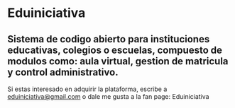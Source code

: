 # Eduiniciativa
Sistema de codigo abierto para instituciones educativas, colegios o escuelas, compuesto de modulos como: aula virtual, gestion de matricula y control administrativo.
----
Si estas interesado en adquirir la plataforma,
escribe a eduiniciativa@gmail.com o dale me gusta a la fan page: Eduiniciativa
